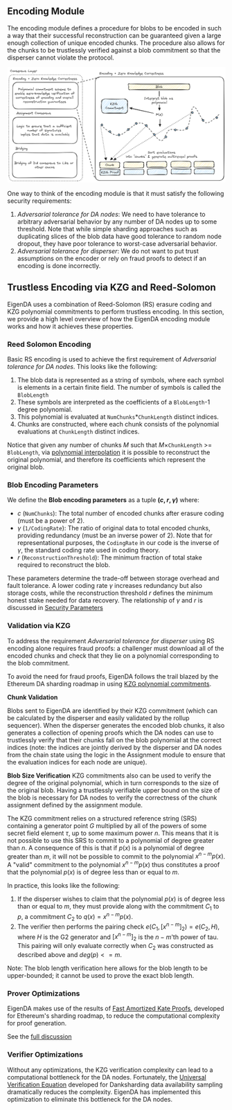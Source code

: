 ## Encoding Module

The encoding module defines a procedure for blobs to be encoded in such a way that their successful reconstruction can be guaranteed given a large enough collection of unique encoded chunks. The procedure also allows for the chunks to be trustlessly verified against a blob commitment so that the disperser cannot violate the protocol.

![image](../../assets/encoding-module.png)

One way to think of the encoding module is that it must satisfy the following security requirements:
1. *Adversarial tolerance for DA nodes*: We need to have tolerance to arbitrary adversarial behavior by any number of DA nodes up to some threshold. Note that while simple sharding approaches such as duplicating slices of the blob data have good tolerance to random node dropout, they have poor tolerance to worst-case adversarial behavior.
2. *Adversarial tolerance for disperser*: We do not want to put trust assumptions on the encoder or rely on fraud proofs to detect if an encoding is done incorrectly.


## Trustless Encoding via KZG and Reed-Solomon

EigenDA uses a combination of Reed-Solomon (RS) erasure coding and KZG polynomial commitments to perform trustless  encoding. In this section, we provide a high level overview of how the EigenDA encoding module works and how it achieves these properties.

### Reed Solomon Encoding

Basic RS encoding is used to achieve the first requirement of *Adversarial tolerance for DA nodes*. This looks like the following:

1. The blob data is represented as a string of symbols, where each symbol is elements in a certain finite field. The number of symbols is called the `BlobLength`
2. These symbols are interpreted as the coefficients of a `BlobLength`-1 degree polynomial.
3. This polynomial is evaluated at `NumChunks`*`ChunkLength` distinct indices.
4. Chunks are constructed, where each chunk consists of the polynomial evaluations at `ChunkLength` distinct indices.

Notice that given any number of chunks $M$ such that $M \times$`ChunkLength` >= `BlobLength`, via [polynomial interpolation](https://en.wikipedia.org/wiki/Polynomial_interpolation) it is possible to reconstruct the original polynomial, and therefore its coefficients which represent the original blob. 

### Blob Encoding Parameters

We define the **Blob encoding parameters** as a tuple **$(c, r, \gamma)$** where:

- $c$ (`NumChunks`): The total number of encoded chunks after erasure coding (must be a power of 2).  
- $\gamma$ (`1/CodingRate`): The ratio of original data to total encoded chunks, providing redundancy (must be an inverse power of 2). Note that for representational purposes, the `CodingRate` in our code is the inverse of  $\gamma$, the standard coding rate used in coding theory.
- $r$ (`ReconstructionThreshold`): The minimum fraction of total stake required to reconstruct the blob.  

These parameters determine the trade-off between storage overhead and fault tolerance. A lower coding rate $\gamma$ increases redundancy but also storage costs, while the reconstruction threshold $r$ defines the minimum honest stake needed for data recovery. 
The relationship of $\gamma$ and $r$ is discussed in [Security Parameters](./security-parameters.md)

### Validation via KZG

To address the requirement *Adversarial tolerance for disperser* using RS encoding alone requires fraud proofs: a challenger must download all of the encoded chunks and check that they lie on a polynomial corresponding to the blob commitment. 

To avoid the need for fraud proofs, EigenDA follows the trail blazed by the Ethereum DA sharding roadmap in using [KZG polynomial commitments](https://dankradfeist.de/ethereum/2020/06/16/kate-polynomial-commitments.html). 

**Chunk Validation**

Blobs sent to EigenDA are identified by their KZG commitment (which can be calculated by the disperser and easily validated by the rollup sequencer). When the disperser generates the encoded blob chunks, it also generates a collection of opening proofs which the DA nodes can use to trustlessly verify that their chunks fall on the blob polynomial at the correct indices (note: the indices are jointly derived by the disperser and DA nodes from the chain state using the logic in the Assignment module to ensure that the evaluation indices for each node are unique).

**Blob Size Verification**
KZG commitments also can be used to verify the degree of the original polynomial, which in turn corresponds to the size of the original blob. Having a trustlessly verifiable upper bound on the size of the blob is necessary for DA nodes to verify the correctness of the chunk assignment defined by the assignment module.

The KZG commitment relies on a structured reference string (SRS) containing a generator point $G$ multiplied by all of the powers of some secret field element $\tau$, up to some maximum power $n$. This means that it is not possible to use this SRS to commit to a polynomial of degree greater than $n$. A consequence of this is that if $p(x)$ is a polynomial of degree greater than $m$, it will not be possible to commit to the polynomial $x^{n-m}p(x)$. A "valid" commitment to the polynomial $x^{n-m}p(x)$ thus constitutes a proof that the polynomial $p(x)$ is of degree less than or equal to $m$. 

In practice, this looks like the following: 
1. If the disperser wishes to claim that the polynomial $p(x)$ is of degree less than or equal to $m$, they must provide along with the commitment $C_1$ to $p$, a commitment $C_2$ to $q(x) = x^{n-m}p(x)$. 
2. The verifier then performs the pairing check $e(C_1,[x^{n-m}]_2) = e(C_2,H)$, where $H$ is the G2 generator and $[x^{n-m}]_2$ is the $n-m$'th power of tau. This pairing will only evaluate correctly when $C_2$ was constructed as described above and $deg(p) <= m$. 

Note: The blob length verification here allows for the blob length to be upper-bounded; it cannot be used to prove the exact blob length.


### Prover Optimizations

EigenDA makes use of the results of [Fast Amortized Kate Proofs](https://github.com/khovratovich/Kate/blob/master/Kate_amortized.pdf), developed for Ethereum's sharding roadmap, to reduce the computational complexity for proof generation. 

See the [full discussion](./amortized-proving.md)


### Verifier Optimizations

Without any optimizations, the KZG verification complexity can lead to a computational bottleneck for the DA nodes. Fortunately, the [Universal Verification Equation](https://ethresear.ch/t/a-universal-verification-equation-for-data-availability-sampling/13240) developed for Danksharding data availability sampling dramatically reduces the complexity. EigenDA has implemented this optimization to eliminate this bottleneck for the DA nodes. 
